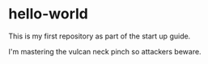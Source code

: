 # hello-world
This is my first repository as part of the start up guide. 

I'm mastering the vulcan neck pinch so attackers beware.
